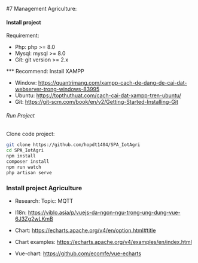 #7 Management Agriculture: 

#### Install project 
Requirement:
- Php: php >= 8.0
- Mysql: mysql >= 8.0
- Git: git version >= 2.x

*** Recommend: 
Install XAMPP 
- Window: https://quantrimang.com/xampp-cach-de-dang-de-cai-dat-webserver-trong-windows-83995
- Ubuntu: https://topthuthuat.com/cach-cai-dat-xampp-tren-ubuntu/ 
- Git: https://git-scm.com/book/en/v2/Getting-Started-Installing-Git

###### Run Project
Clone code project:
```bash
git clone https://github.com/hopdt1404/SPA_IotAgri
cd SPA_IotAgri
npm install
composer install
npm run watch
php artisan serve
```


### Install project Agriculture

+ Research: Topic: MQTT

+ I18n: https://viblo.asia/p/vuejs-da-ngon-ngu-trong-ung-dung-vue-6J3Zg2wLKmB


+ Chart: https://echarts.apache.org/v4/en/option.html#title
+ Chart examples: https://echarts.apache.org/v4/examples/en/index.html
+ Vue-chart: https://github.com/ecomfe/vue-echarts
